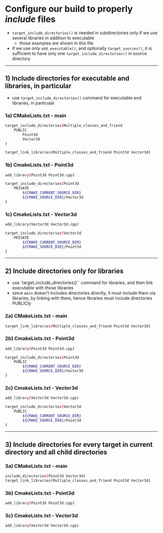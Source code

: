 # Configure our build to properly *include* files

- `target_include_directories()` is needed in subdirectories only if we use several libraries in addition to executable
  - those examples are shown in this file
- if we use only `add_executable()`, and optionally `target_sources()`, it is sufficient to have only one `target_include_directories()` in source directory

---

## 1) Include directories for executable and libraries, in particular

- use `target_include_directories()` command for executable and libraries, in particular

### 1a) CMakeLists.txt - main

```bash
target_include_directories(Multiple_classes_and_friend
    PUBLIC
        Point3d
        Vector3d
)

target_link_libraries(Multiple_classes_and_friend Point3d Vector3d)
```

### 1b) CmakeLists.txt - Point3d

```bash
add_library(Point3d Point3d.cpp)

target_include_directories(Point3d
    PRIVATE
        ${CMAKE_CURRENT_SOURCE_DIR}
        ${CMAKE_SOURCE_DIR}/Vector3d
)
```

### 1c) CmakeLists.txt - Vector3d

```bash
add_library(Vector3d Vector3d.cpp)

target_include_directories(Vector3d
    PRIVATE
        ${CMAKE_CURRENT_SOURCE_DIR}
        ${CMAKE_SOURCE_DIR}/Point3d
)
```

---

## 2) Include directories only for libraries

- use `target_include_directories()`` command for libraries, and then link executable with those libraries
- since `main` doesn't includes directories directly, it must include them via libraries, by linking with them, hence
  libraries must include directories PUBLICly

### 2a) CMakeLists.txt - main

```bash
target_link_libraries(Multiple_classes_and_friend Point3d Vector3d)
```

### 2b) CmakeLists.txt - Point3d

```bash
add_library(Point3d Point3d.cpp)

target_include_directories(Point3d
    PUBLIC
        ${CMAKE_CURRENT_SOURCE_DIR}
        ${CMAKE_SOURCE_DIR}/Vector3d
)
```

### 2c) CmakeLists.txt - Vector3d

```bash
add_library(Vector3d Vector3d.cpp)

target_include_directories(Vector3d
    PUBLIC
        ${CMAKE_CURRENT_SOURCE_DIR}
        ${CMAKE_SOURCE_DIR}/Point3d
)
```

---

## 3) Include directories for every target in current directory and all child directories

### 3a) CMakeLists.txt - main

```bash
include_directories(Point3d Vector3d)
target_link_libraries(Multiple_classes_and_friend Point3d Vector3d)
```

### 3b) CmakeLists.txt - Point3d

```bash
add_library(Point3d Point3d.cpp)
```

### 3c) CmakeLists.txt - Vector3d

```bash
add_library(Vector3d Vector3d.cpp)
```
